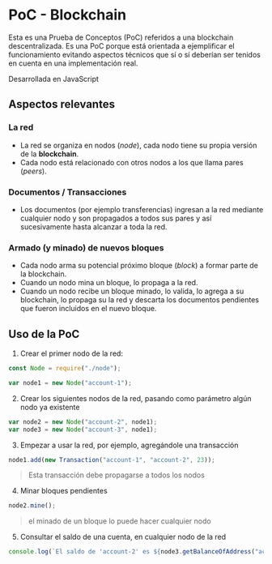 # PoC - Blockchain
Esta es una Prueba de Conceptos (PoC) referidos a una blockchain descentralizada. Es una PoC porque est&aacute; orientada a ejemplificar el funcionamiento evitando aspectos t&eacute;cnicos que s&iacute; o s&iacute; deber&iacute;an ser tenidos en cuenta en una implementaci&oacute;n real.

Desarrollada en JavaScript

## Aspectos relevantes
### La red
* La red se organiza en nodos (_node_), cada nodo tiene su propia versi&oacute;n de la **blockchain**.
* Cada nodo est&aacute; relacionado con otros nodos a los que llama pares (_peers_).
### Documentos / Transacciones
* Los documentos (por ejemplo transferencias) ingresan a la red mediante cualquier nodo y son propagados a todos sus pares y as&iacute; sucesivamente hasta alcanzar a toda la red.
### Armado (y minado) de nuevos bloques
* Cada nodo arma su potencial pr&oacute;ximo bloque (_block_) a formar parte de la blockchain.
* Cuando un nodo mina un bloque, lo propaga a la red.
* Cuando un nodo recibe un bloque minado, lo valida, lo agrega a su blockchain, lo propaga su la red y descarta los documentos pendientes que fueron incluidos en el nuevo bloque.

## Uso de la PoC
1. Crear el primer nodo de la red:
```javascript
const Node = require("./node");

var node1 = new Node("account-1");
```
2. Crear los siguientes nodos de la red, pasando como parámetro algún nodo ya existente
```javascript
var node2 = new Node("account-2", node1);
var node3 = new Node("account-3", node1);
```
3. Empezar a usar la red, por ejemplo, agreg&aacute;ndole una transacci&oacute;n
```javascript
node1.add(new Transaction("account-1", "account-2", 23));
```
> Esta transacci&oacute;n debe propagarse a todos los nodos
4. Minar bloques pendientes
```javascript
node2.mine();
```
> el minado de un bloque lo puede hacer cualquier nodo
5. Consultar el saldo de una cuenta, en cualquier nodo de la red
```javascript
console.log(`El saldo de 'account-2' es ${node3.getBalanceOfAddress("account-2")}`);
```
